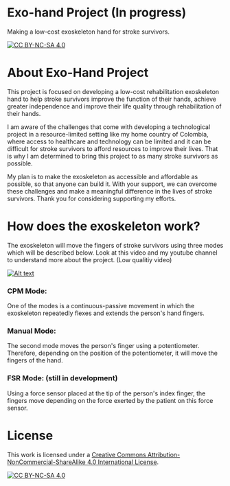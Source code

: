 # Exo-hand Project (In progress)

Making a low-cost exoskeleton hand for stroke survivors.

[![CC BY-NC-SA 4.0][cc-by-nc-sa-shield]][cc-by-nc-sa]

# About Exo-Hand Project

This project is focused on developing a low-cost rehabilitation exoskeleton hand to help stroke survivors improve the function of their hands, achieve greater independence and improve their life quality through rehabilitation of their hands.

I am aware of the challenges that come with developing a technological project in a resource-limited setting like my home country of Colombia, where access to healthcare and technology can be limited and it can be difficult for stroke survivors to afford resources to improve their lives. That is why I am determined to bring this project to as many stroke survivors as possible.

My plan is to make the exoskeleton as accessible and affordable as possible, so that anyone can build it. With your support, we can overcome these challenges and make a meaningful difference in the lives of stroke survivors. Thank you for considering supporting my efforts.

# How does the exoskeleton work?

The exoskeleton will move the fingers of stroke survivors using three modes which will be described below. Look at this video and my youtube channel to understand more about the project. (Low qualitiy video)

[![Alt text](https://img.youtube.com/vi/v5TpR5g0ZpY/0.jpg)](https://www.youtube.com/watch?v=v5TpR5g0ZpY)


### CPM Mode: 
One of the modes is a continuous-passive movement in which the exoskeleton repeatedly flexes and extends the person's hand fingers.

### Manual Mode: 
The second mode moves the person's finger using a potentiometer. Therefore, depending on the position of the potentiometer, it will move the fingers of the hand.

### FSR Mode: (still in development) 
Using a force sensor placed at the tip of the person's index finger, the fingers move depending on the force exerted by the patient on this force sensor.

# License

This work is licensed under a
[Creative Commons Attribution-NonCommercial-ShareAlike 4.0 International License][cc-by-nc-sa].

[![CC BY-NC-SA 4.0][cc-by-nc-sa-image]][cc-by-nc-sa]

[cc-by-nc-sa]: http://creativecommons.org/licenses/by-nc-sa/4.0/
[cc-by-nc-sa-image]: https://licensebuttons.net/l/by-nc-sa/4.0/88x31.png
[cc-by-nc-sa-shield]: https://img.shields.io/badge/License-CC%20BY--NC--SA%204.0-lightgrey.svg
